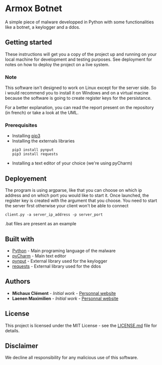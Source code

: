 # Armox Botnet

A simple piece of malware developped in Python with some functionalities like a botnet, a keylogger and a ddos.

## Getting started
These instructions will get you a copy of the project up and running on your local machine for development and testing purposes. See deployment for notes on how to deploy the project on a live system.

### Note
This software isn't designed to work on Linux except for the server side. So i would recommend you to install it on Windows and on a virtual macine because the software is going to create register keys for the persistance.

For a better explanation, you can read the report present on the repository (in french) or take a look at the UML.

### Prerequisites
- Installing [pip3](https://vgkits.org/blog/pip3-windows-howto/)
- Installing the externals libraries
	```batch
	pip3 install pynput
	pip3 install requests
	```
- Installing a text editor of your choice (we're using pyCharm)

## Deployement
The program is using argparse, like that you can choose on which ip address and on which port you would like to start it.
Once launched, the register key is created with the argument that you choose.
You need to start the server first otherwise your client won't be able to connect
```batch
client.py -a server_ip_address -p server_port
```
.bat files are present as an example

## Built with
* [Python](https://www.python.org/) - Main programing language of the malware
* [pyCharm](https://www.jetbrains.com/fr-fr/pycharm/) - Main text editor
* [pynput](https://pypi.org/project/pynput/) - External library used for the keylogger
* [requests](https://requests.readthedocs.io/en/master/) - External library used for the ddos

## Authors
* **Michaux Clément** - *Initial work* - [Personnal website](www.clement-michaux.be)
* **Laenen Maximilien** - *Initial work* - [Personnal website](www.maximilien-laenen.be)

## License
This project is licensed under the MIT License - see the [LICENSE.md](link) file for details.

## Disclaimer
We decline all responsibility for any malicious use of this software.
